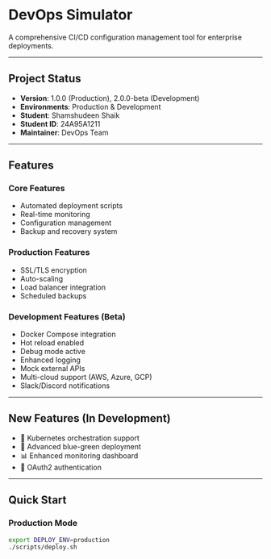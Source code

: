 # DevOps Simulator

A comprehensive CI/CD configuration management tool for enterprise deployments.

---

## Project Status
- **Version**: 1.0.0 (Production), 2.0.0-beta (Development)
- **Environments**: Production & Development
- **Student**: Shamshudeen Shaik
- **Student ID**: 24A95A1211
- **Maintainer**: DevOps Team

---

## Features

### Core Features
- Automated deployment scripts  
- Real-time monitoring  
- Configuration management  
- Backup and recovery system  

### Production Features
- SSL/TLS encryption  
- Auto-scaling  
- Load balancer integration  
- Scheduled backups  

### Development Features (Beta)
- Docker Compose integration  
- Hot reload enabled  
- Debug mode active  
- Enhanced logging  
- Mock external APIs  
- Multi-cloud support (AWS, Azure, GCP)  
- Slack/Discord notifications  

---

## New Features (In Development)
- 🚀 Kubernetes orchestration support  
- 🔄 Advanced blue-green deployment  
- 📊 Enhanced monitoring dashboard  
- 🔐 OAuth2 authentication  

---

## Quick Start

### Production Mode
```bash
export DEPLOY_ENV=production
./scripts/deploy.sh